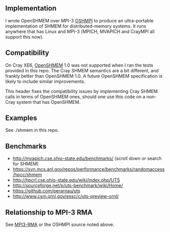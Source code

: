 ## Implementation

I wrote OpenSHMEM over MPI-3 [OSHMPI](https://github.com/jeffhammond/oshmpi) to produce an ultra-portable implementation of SHMEM for distributed-memory systems.  It runs anywhere that has Linux and MPI-3 (MPICH, MVAPICH and CrayMPI all support this now).

## Compatibility

On Cray XE6, [OpenSHMEM](http://openshmem.org/) 1.0 was not supported when I ran the tests provided in this repo.  The Cray SHMEM semantics are a bit different, and frankly better than OpenSHMEM 1.0.  A future OpenSHMEM specification is likely to include similar improvements.

This header fixes the compatibility issues by implementing Cray SHMEM calls in terms of OpenSHMEM ones, should one use this code on a non-Cray system that has OpenSHMEM.

## Examples

See ./shmem in this repo.

## Benchmarks

* http://mvapich.cse.ohio-state.edu/benchmarks/ (scroll down or search for SHMEM)
* https://svn.mcs.anl.gov/repos/performance/benchmarks/randomaccess/hpcc/shmem
* http://hpcrl.cse.ohio-state.edu/wiki/index.php/UTS
* http://sourceforge.net/p/uts-benchmark/wiki/Home/
* https://github.com/perarnau/uts
* http://www.csm.ornl.gov/essc/c/uts-preview-ornl/

## Relationship to MPI-3 RMA

See [MPI3-RMA](https://github.com/jeffhammond/HPCInfo/wiki/MPI3-RMA) or the OSHMPI source noted above.
